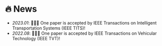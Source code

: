 # 🔥 News
- *2023.01*: 📣📣📣 One paper is accepted by IEEE Transactions on Intelligent Transportation Systems (IEEE TITS)!
- *2022.08*: 📣📣📣 One paper is accepted by IEEE Transactions on Vehicular Technology (IEEE TVT)!
